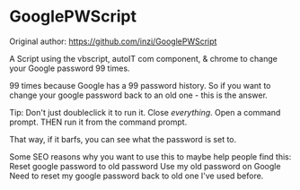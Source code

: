 GooglePWScript
==============

Original author:  https://github.com/inzi/GooglePWScript

A Script using the vbscript, autoIT com component, &amp; chrome to change your Google password 99 times.

99 times because Google has a 99 password history. So if you want to change your google password back to an old one - this is the answer.

Tip: Don't just doubleclick it to run it. Close *everything*. Open a command prompt. THEN run it from the command prompt. 

That way, if it barfs, you can see what the password is set to.

Some SEO reasons why you want to use this to maybe help people find this:
Reset google password to old password
Use my old password on Google
Need to reset my google password back to old one I've used before.
